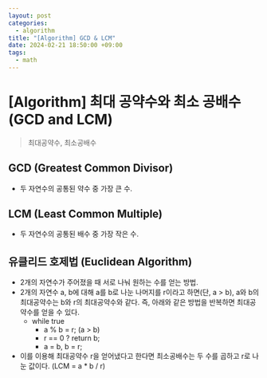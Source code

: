 ```yaml
---
layout: post
categories:
  - algorithm
title: "[Algorithm] GCD & LCM"
date: 2024-02-21 18:50:00 +09:00
tags:
  - math
---
```

# [Algorithm] 최대 공약수와 최소 공배수 (GCD and LCM)

>최대공약수, 최소공배수

## GCD (Greatest Common Divisor)
- 두 자연수의 공통된 약수 중 가장 큰 수.
## LCM (Least Common Multiple)
- 두 자연수의 공통된 배수 중 가장 작은 수.

## 유클리드 호제법 (Euclidean Algorithm)
- 2개의 자연수가 주어졌을 때 서로 나눠 원하는 수를 얻는 방법.
- 2개의 자연수 a, b에 대해 a를 b로 나눈 나머지를 r이라고 하면(단, a > b), a와 b의 최대공약수는 b와 r의 최대공약수와 같다. 즉, 아래와 같은 방법을 반복하면 최대공약수를 얻을 수 있다.
	- while true
		- a % b = r; (a > b)
		- r == 0 ? return b;
		- a = b, b = r;
- 이를 이용해 최대공약수 r을 얻어냈다고 한다면 최소공배수는 두 수를 곱하고 r로 나눈 값이다. (LCM = a * b / r)
